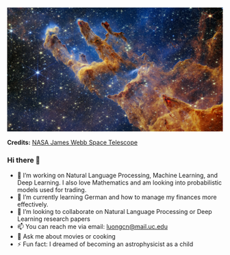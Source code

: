 
<!-- ![alt text](https://github.com/CatLuong0106/CatLuong0106/blob/main/background.png) -->
![Header Image](https://github.com/CatLuong0106/CatLuong0106/blob/main/background.png)

**Credits:** [NASA James Webb Space Telescope](https://webb.nasa.gov/)


### Hi there 👋
- 🔭 I’m working on Natural Language Processing, Machine Learning, and Deep Learning. I also love Mathematics and am looking into probabilistic models used for trading. 
- 🌱 I’m currently learning German and how to manage my finances more effectively. 
- 👯 I’m looking to collaborate on Natural Language Processing or Deep Learning research papers
- 📫 You can reach me via email: luongcn@mail.uc.edu
- 💬 Ask me about movies or cooking
- ⚡ Fun fact: I dreamed of becoming an astrophysicist as a child
<!--
**CatLuong0106/CatLuong0106** is a ✨ _special_ ✨ repository because its `README.md` (this file) appears on your GitHub profile.

Here are some ideas to get you started:

- 🔭 I’m currently working on ...
- 🌱 I’m currently learning ...
- 👯 I’m looking to collaborate on ...
- 🤔 I’m looking for help with ...
- 💬 Ask me about ...
- 📫 How to reach me: ...
- 😄 Pronouns: ...
- ⚡ Fun fact: ...
-->
